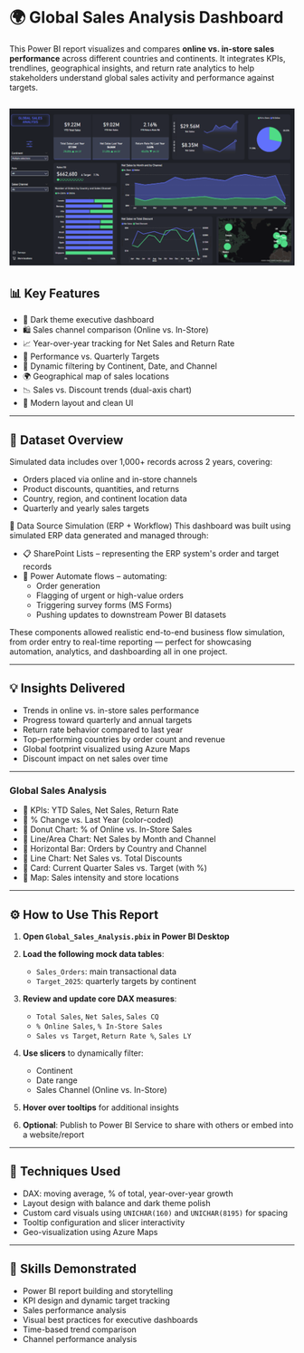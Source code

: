 # 🌍 Global Sales Analysis Dashboard

This Power BI report visualizes and compares **online vs. in-store sales performance** across different countries and continents. It integrates KPIs, trendlines, geographical insights, and return rate analytics to help stakeholders understand global sales activity and performance against targets.

![Dashboard Preview](media/Global_Sales_Analysis_main.png)
---

## 📊 Key Features

- 🌙 Dark theme executive dashboard
- 🛍️ Sales channel comparison (Online vs. In-Store)
- 📈 Year-over-year tracking for Net Sales and Return Rate
- 🎯 Performance vs. Quarterly Targets
- 🔎 Dynamic filtering by Continent, Date, and Channel
- 🌍 Geographical map of sales locations
- 📉 Sales vs. Discount trends (dual-axis chart)
- 🎨 Modern layout and clean UI

---

## 📁 Dataset Overview

Simulated data includes over 1,000+ records across 2 years, covering:

- Orders placed via online and in-store channels
- Product discounts, quantities, and returns
- Country, region, and continent location data
- Quarterly and yearly sales targets

🔁 Data Source Simulation (ERP + Workflow)
This dashboard was built using simulated ERP data generated and managed through:
- 📋 SharePoint Lists – representing the ERP system's order and target records
- 🤖 Power Automate flows – automating:
  - Order generation
  - Flagging of urgent or high-value orders
  - Triggering survey forms (MS Forms)
  - Pushing updates to downstream Power BI datasets

These components allowed realistic end-to-end business flow simulation, from order entry to real-time reporting — perfect for showcasing automation, analytics, and dashboarding all in one project.

---

## 💡 Insights Delivered

- Trends in online vs. in-store sales performance
- Progress toward quarterly and annual targets
- Return rate behavior compared to last year
- Top-performing countries by order count and revenue
- Global footprint visualized using Azure Maps
- Discount impact on net sales over time

---

### **Global Sales Analysis**

- 🔹 KPIs: YTD Sales, Net Sales, Return Rate
- 🔹 % Change vs. Last Year (color-coded)
- 🔹 Donut Chart: % of Online vs. In-Store Sales
- 🔹 Line/Area Chart: Net Sales by Month and Channel
- 🔹 Horizontal Bar: Orders by Country and Channel
- 🔹 Line Chart: Net Sales vs. Total Discounts
- 🔹 Card: Current Quarter Sales vs. Target (with %)
- 🔹 Map: Sales intensity and store locations

---

## ⚙️ How to Use This Report

1. **Open `Global_Sales_Analysis.pbix` in Power BI Desktop**

2. **Load the following mock data tables**:
   - `Sales_Orders`: main transactional data
   - `Target_2025`: quarterly targets by continent

3. **Review and update core DAX measures**:
   - `Total Sales`, `Net Sales`, `Sales CQ`
   - `% Online Sales`, `% In-Store Sales`
   - `Sales vs Target`, `Return Rate %`, `Sales LY`

4. **Use slicers** to dynamically filter:
   - Continent
   - Date range
   - Sales Channel (Online vs. In-Store)

5. **Hover over tooltips** for additional insights

6. **Optional**: Publish to Power BI Service to share with others or embed into a website/report

---

## 🧪 Techniques Used

- DAX: moving average, % of total, year-over-year growth
- Layout design with balance and dark theme polish
- Custom card visuals using `UNICHAR(160)` and `UNICHAR(8195)` for spacing
- Tooltip configuration and slicer interactivity
- Geo-visualization using Azure Maps

---

## 🚀 Skills Demonstrated

- Power BI report building and storytelling
- KPI design and dynamic target tracking
- Sales performance analysis
- Visual best practices for executive dashboards
- Time-based trend comparison
- Channel performance analysis
